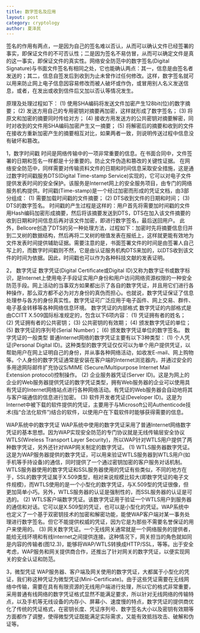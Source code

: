 ```yaml
---
title: 数字签名及应用
layout: post
category: cryptology
author: 夏泽民
---
```

<!-- more -->
签名的作用有两点，一是因为自己的签名难以否认，从而可以确认文件已经签署的事实，即保证文件的不可否认性；二是因为签名不易仿冒，从而可以确定文件是真的这一事实，即保证文件的真实性。网络安全防范中的数字签名(Digital Signature)与书面文件签名有相同之处，它也能确认两点：其一，信息是由签名者发送的；其二，信息自签发后到收到为止未曾作过任何修改。这样，数字签名就可以用来防止网上电子信息因容易修改而被人破坏或作伪，或冒用别人名义发送信息，或者，在发出或收到信件后又加以否认等情况发生。

原理及处理过程如下：
(1) 使用SHA编码将发送文件加密产生128bit(位)的数字摘要；
(2) 发送方用自己的专用密钥对摘要再加密，这样就形成了数字签名；
(3) 将原文和加密的摘要同时传给对方；
(4) 接收方用发送方的公共密钥对摘要解密，同时对收到的文件用SHA编码加密产生又一摘要；
(5) 将解密后的摘要和收到的文件在接收方重新加密产生的摘要相互对比，如果两者一致，则说明传送过程中信息没有破坏和篡改。

1，数字时间戳
时间是网络传输中的一项非常重要的信息。在书面合同中，文件签署的日期和签名一样都是十分重要的。防止文件伪造和篡改的关键性证据。
在网络安全防范中，同样需要对传输资料文件的日期和时间信息采取安全措施，这是通过数字时间戳服务DTS(Digital Time-stamp Service)实现的，它可以对电子文件提供发表时间的安全保护。该服务是Internet网上的安全服务项目，由专门的网络服务机构提供。时间戳(Time-stamp)是一个经过加密而形成的凭证文档，由3部分组成：
(1) 需要加载时间戳的文件摘要；
(2) DTS收到文件的日期和时间；
(3) DTS的数字签名。
时间戳的产生过程是这样的：用户首先将需要加时间戳的文件用Hash编码加密形成摘要，然后将该摘要发送到DTS，DTS在加入该文件摘要的收到日期和时间信息后再对该文件加密，即进行数字签名，最后送回用户。
   此外，Bellcore创造了DTS的另一种处理方法，过程如下：加密时先将摘要信息归并到二叉树的数据结构，然后再将二叉树的根值发表在报纸上，这样就更能有效地为文件发表时间提供辅助证据。需要注意的是，书面签署文件的时间是由签署人自己写上的，而数字时间戳则不然，它是由认证服务机构DTS来加的，以DTS收到该文件的时间为依据。因此，时间戳也可以作为各种科技文献的发表证明。

2， 数字凭证
数字凭证(Digital Certificate或Digital ID)又称为数字证书或数字标识，是Internet上使用电子手段证实用户身份和用户访问网络资源权限的一种安全防范手段。网上活动的当事双方如果都出示了各自的数字凭证，并且用它们进行各种操作，那么双方都不必为对方身份的真伪而担心。也就说，数字凭证保证了信息处理参与各方的身份真实性。数字凭证可广泛应用于电子函件、网上交易、群件、电子基金转移等各种网络信息环境。
数字凭证的内部格式
数字凭证的内部格式是由CCITT X.509国际标准规定的，包含以下6项内容：
(1) 凭证拥有者的姓名；
(2) 凭证拥有者的公共密钥；
(3) 公共密钥的有效期；
(4) 颁发数字凭证的单位；
(5) 数字凭证的序列号(Serial Number)；
(6) 颁发数字凭证单位的数字签名。
数字凭证的一般类型
普通Internet网络的数字凭证主要有以下3种类型：
(1) 个人凭证(Personal Digital ID)。这种类型的数字凭证仅仅可以为单个用户提供凭证，以帮助用户在网上证明自己的身份，并从事各种网络活动，如收发E-mail、网上购物等。个人身份的数字凭证通常是安装在客户端的Internet浏览器内，并通过安全的多用途网际邮件扩充协议S/MIME
(Secure/Multipurpose Internet Mail Extension protocol)控制操作。
(2) 企业服务器凭证(Server ID)。这是为网上的企业的Web服务器提供凭证的数字凭证类型，拥有Web服务器的企业可以使用具有凭证的Internet网络站点进行各种网络活动。有凭证的Web服务器会自动地将其
与客户端通信的信息进行加密。
(3) 软件开发者凭证(Developer ID)。这是为Internet中被下载的软件提供的凭证，主要用于与Microsoft公司Authenticode技术(指“合法化软件”)结合的软件，以使用户在下载软件时能够获得需要的信息。

WAP系统中的数字凭证
WAP系统中使用的数字凭证采用了普通Internet网络数字凭证的基本思想。因为WAP实现安全防范的专门协议就是无线传输层安全协议WTLS(Wireless Transport Layer Security)，所以WAP针对WTLS用户提供了两种数字凭证，另外还针对WAP网关制定的数字凭证。
(1) WTLS服务器数字凭证。这是为WAP服务器提供的数字凭证，可以用来验证WTLS服务器到WTLS用户(如手机等手持设备)的通信，同时提供了一个通过密钥加密的客户服务对话机制。WTLS服务器使用的数字凭证和SSL服务器使用的凭证有些类似，不同的地方在于，SSL的数字凭证属于X.509类型，相对来说规模比较大(即数字凭证的电子文件规模)，而WTLS使用的是一个小型化的数字凭证，与X.509型的凭证很像，但更加简单小巧。另外，WTLS服务器的认证是强制性的，而SSL服务器的认证是可选的。
(2) WTLS客户端数字凭证。该数字凭证用于验证一个WTLS用户到服务器的通信和对话。它可以是X.509型的凭证，也可以是小型化的凭证。WAP系统中也定义了一个基于双密钥技术的加密和解密功能，能使WAP客户端对某一事务处理进行数字签名。但它不能提供权威的凭证，因为它是为那些不需要名誉保证的用户来使用的。
(3) 网关数字凭证。一个无线网关通常就是一个网络服务的提供者，能给无线环境和有线Internet之间提供连接。这种情况下，网关担当的角色就如同是内容的传输者(图12.3)，能够将WAP/WTLS转换成HTTP/SSL，等等。出于安全考虑，WAP服务和网关提供商合作，还推出了针对网关的数字凭证，以便实现网关的安全认证和防范。

3，微型凭证
WAP服务器、客户端及网关使用的数字凭证，大都属于小型化的凭证，我们称这种凭证为微型凭证(Mini-Certificate)。由于这些凭证需要在无线网络中传输，需要在具有有限资源的无线用户端进行处理，所以它的格式非常重要，采用普通有线网络的数字凭证格式显然不能满足要求，所以针对无线网络的传输特点，以及手机等无线设备的内存小、屏幕小、速度慢的特点，数字凭证的提供商优化了传统的凭证格式，在密钥长度、凭证序列号、数字签名大小以及密钥有效期等方面都作了调整，使得微型凭证既能满足实际需求，又能有效抵挡攻击、破解和伪证等。